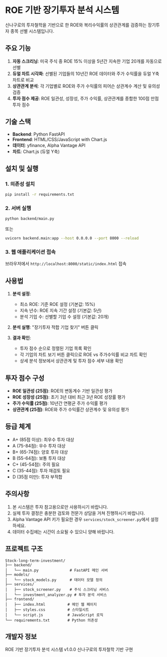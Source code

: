 # ROE 기반 장기투자 분석 시스템

신나구로의 투자철학을 기반으로 한 ROE와 복리수익률의 상관관계를 검증하는 장기투자 종목 선별 시스템입니다.

## 주요 기능

1. **자동 스크리닝**: 미국 주식 중 ROE 15% 이상을 5년간 지속한 기업 20개를 자동으로 선별
2. **듀얼 차트 시각화**: 선별된 기업들의 10년간 ROE 데이터와 주가 수익률을 듀얼 Y축 차트로 비교
3. **상관관계 분석**: 각 기업별로 ROE와 주가 수익률의 피어슨 상관계수 계산 및 유의성 검증
4. **투자 점수 제공**: ROE 일관성, 성장성, 주가 수익률, 상관관계를 종합한 100점 만점 투자 점수

## 기술 스택

- **Backend**: Python FastAPI
- **Frontend**: HTML/CSS/JavaScript with Chart.js
- **데이터**: yfinance, Alpha Vantage API
- **차트**: Chart.js (듀얼 Y축)

## 설치 및 실행

### 1. 의존성 설치
```bash
pip install -r requirements.txt
```

### 2. 서버 실행
```bash
python backend/main.py
```

또는

```bash
uvicorn backend.main:app --host 0.0.0.0 --port 8000 --reload
```

### 3. 웹 애플리케이션 접속
브라우저에서 `http://localhost:8000/static/index.html` 접속

## 사용법

1. **분석 설정**:
   - 최소 ROE: 기준 ROE 설정 (기본값: 15%)
   - 지속 년수: ROE 지속 기간 설정 (기본값: 5년)
   - 분석 기업 수: 선별할 기업 수 설정 (기본값: 20개)

2. **분석 실행**: "장기투자 적합 기업 찾기" 버튼 클릭

3. **결과 확인**:
   - 투자 점수 순으로 정렬된 기업 목록 확인
   - 각 기업의 차트 보기 버튼 클릭으로 ROE vs 주가수익률 비교 차트 확인
   - 상세 분석 정보에서 상관관계 및 투자 점수 세부 내용 확인

## 투자 점수 구성

- **ROE 일관성 (25점)**: ROE의 변동계수 기반 일관성 평가
- **ROE 성장성 (25점)**: 초기 3년 대비 최근 3년 ROE 성장률 평가
- **주가 수익률 (25점)**: 10년간 연평균 주가 수익률 평가
- **상관관계 (25점)**: ROE와 주가 수익률간 상관계수 및 유의성 평가

## 등급 체계

- A+ (85점 이상): 최우수 투자 대상
- A (75-84점): 우수 투자 대상
- B+ (65-74점): 양호 투자 대상
- B (55-64점): 보통 투자 대상
- C+ (45-54점): 주의 필요
- C (35-44점): 투자 재검토 필요
- D (35점 미만): 투자 부적합

## 주의사항

1. 본 시스템은 투자 참고용으로만 사용하시기 바랍니다.
2. 실제 투자 결정은 충분한 검토와 전문가 상담을 거쳐 진행하시기 바랍니다.
3. Alpha Vantage API 키가 필요한 경우 `services/stock_screener.py`에서 설정하세요.
4. 데이터 수집에는 시간이 소요될 수 있으니 양해 바랍니다.

## 프로젝트 구조

```
Stock-long-term-investment/
├── backend/
│   └── main.py              # FastAPI 메인 서버
├── models/
│   └── stock_models.py      # 데이터 모델 정의
├── services/
│   ├── stock_screener.py    # 주식 스크리닝 서비스
│   └── investment_analyzer.py # 투자 분석 서비스
├── frontend/
│   ├── index.html          # 메인 웹 페이지
│   ├── styles.css          # 스타일시트
│   └── script.js           # JavaScript 로직
└── requirements.txt        # Python 의존성
```

## 개발자 정보

ROE 기반 장기투자 분석 시스템 v1.0.0
신나구로의 투자철학 기반 구현